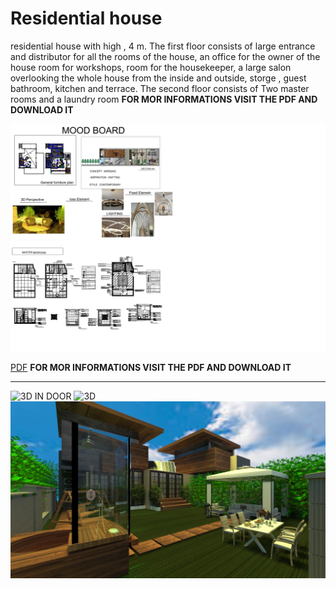 # Residential house
 residential house with high , 4 m. The first floor consists of  large entrance and  distributor for all the rooms of the house, an office for the owner of the house  room for workshops,  room for the housekeeper, a large salon overlooking the whole house from the inside and outside,  storge ,  guest bathroom,  kitchen and  terrace. The second floor consists of Two master  rooms and a laundry room **FOR MOR INFORMATIONS VISIT THE PDF AND DOWNLOAD IT**
 
![MOOD DOARD](https://github.com/rawand719/residential-house/blob/main/mood%20board%20residential%20house.png) 
![zone area ](https://github.com/rawand719/residential-house/blob/main/RESIDENTIAL%20HOUSE.png)


[PDF](https://github.com/rawand719/residential-house/blob/main/residential%20house%20project.pdf)   **FOR MOR INFORMATIONS VISIT THE PDF AND DOWNLOAD IT**

---
![3D IN DOOR](https://github.com/rawand719/residential-house/blob/main/images/3d%20max%20studio%20.png)
![3D](https://github.com/rawand719/residential-house/blob/main/55%20rr.png)
![OUT DOOR 3D](https://github.com/rawand719/residential-house/blob/main/3D%20RESIDENTIAL%20HOUSE%20OUT%20DOOR.jpg)
